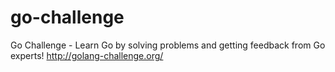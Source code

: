 # go-challenge
 Go Challenge - Learn Go by solving problems and getting feedback from Go experts! http://golang-challenge.org/
